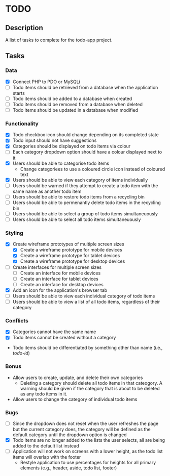 # TODO

## Description

A list of tasks to complete for the todo-app project.

## Tasks

### Data

- [x] Connect PHP to PDO or MySQLi
- [ ] Todo items should be retrieved from a database when the application starts
- [ ] Todo items should be added to a database when created
- [ ] Todo items should be removed from a database when deleted
- [ ] Todo items should be updated in a database when modified

### Functionality

- [x] Todo checkbox icon should change depending on its completed state
- [x] Todo input should not have suggestions
- [x] Categories should be displayed on todo items via colour
- [ ] Each category dropdown option should have a colour displayed next to it
- [x] Users should be able to categorise todo items
    - Change categoriees to use a coloured circle icon instead of coloured text
- [x] Users should be able to view each category of items individually
- [ ] Users should be warned if they attempt to create a todo item with the same
name as another todo item
- [ ] Users should be able to restore todo items from a recycling bin
- [ ] Users should be able to permenantly delete todo items in the recycling bin
- [ ] Users should be able to select a group of todo items simultaneuously
- [ ] Users should be able to select all todo items simultaneuously

### Styling

- [x] Create wireframe prototypes of multiple screen sizes
    - [x] Create a wireframe prototype for mobile devices
    - [x] Create a wireframe prototype for tablet devices
    - [x] Create a wireframe prototype for desktop devices
- [ ] Create interfaces for multiple screen sizes
    - [ ] Create an interface for mobile devices
    - [ ] Create an interface for tablet devices
    - [ ] Create an interface for desktop devices
- [x] Add an icon for the application's browser tab
- [ ] Users should be able to view each individual category of todo items
- [ ] Users should be able to view a list of all todo items, regardless of their
category

### Conflicts

- [x] Categories cannot have the same name
- [x] Todo items cannot be created without a category
- Todo items should be differentiated by something other than name (i.e.,
_todo-id_)

### Bonus

- Allow users to create, update, and delete their own categories
    - Deleting a category should delete all todo items in that cateogory. A
    warning should be given if the category that is about to be deleted as any
    todo items in it.
- Allow users to change the category of individual todo items

### Bugs

- [ ] Since the dropdown does not reset when the user refreshes the page but the
current category does, the category will be defined as the default category
until the dropdown option is changed
- [x] Todo items are no longer added to the lists the user selects, all are being
added to the default list instead
- [ ] Application will not work on screens with a lower height, as the todo list
items will overlap with the footer
    - Restyle application to use percentages for heights for all primary
    elements (e.g., header, aside, todo list, footer)
